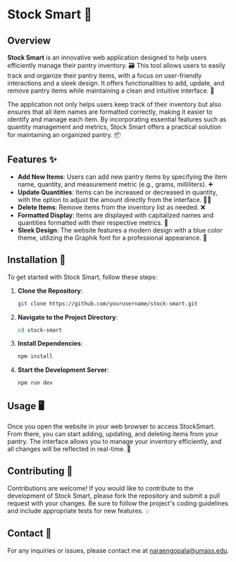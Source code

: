# Stock Smart 🌟

## Overview

**Stock Smart** is an innovative web application designed to help users efficiently manage their pantry inventory. 🗃️ This tool allows users to easily track and organize their pantry items, with a focus on user-friendly interactions and a sleek design. It offers functionalities to add, update, and remove pantry items while maintaining a clean and intuitive interface. 🧹

The application not only helps users keep track of their inventory but also ensures that all item names are formatted correctly, making it easier to identify and manage each item. By incorporating essential features such as quantity management and metrics, Stock Smart offers a practical solution for maintaining an organized pantry. 📦

## Features ✨

- **Add New Items**: Users can add new pantry items by specifying the item name, quantity, and measurement metric (e.g., grams, milliliters). ➕
- **Update Quantities**: Items can be increased or decreased in quantity, with the option to adjust the amount directly from the interface. 🔼🔽
- **Delete Items**: Remove items from the inventory list as needed. ❌
- **Formatted Display**: Items are displayed with capitalized names and quantities formatted with their respective metrics. 📝
- **Sleek Design**: The website features a modern design with a blue color theme, utilizing the Graphik font for a professional appearance. 🎨

## Installation 🚀

To get started with Stock Smart, follow these steps:

1. **Clone the Repository**:
   ```bash
   git clone https://github.com/yourusername/stock-smart.git
   ```
2. **Navigate to the Project Directory**:
   ```bash
   cd stock-smart
   ```
3. **Install Dependencies**:
   ```bash
   npm install
   ```
4. **Start the Development Server**:
   ```bash
   npm run dev
   ```

## Usage 🖥️

Once you open the website in your web browser to access StockSmart. From there, you can start adding, updating, and deleting items from your pantry. The interface allows you to manage your inventory efficiently, and all changes will be reflected in real-time. 🌟

## Contributing 🤝

Contributions are welcome! If you would like to contribute to the development of Stock Smart, please fork the repository and submit a pull request with your changes. Be sure to follow the project's coding guidelines and include appropriate tests for new features. 💡

## Contact 📧

For any inquiries or issues, please contact me at naraengopala@umass.edu.
